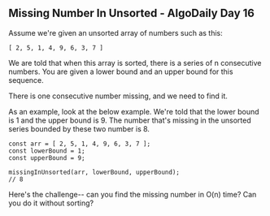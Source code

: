## Missing Number In Unsorted - AlgoDaily Day 16

Assume we're given an unsorted array of numbers such as this:

```
[ 2, 5, 1, 4, 9, 6, 3, 7 ]
```

We are told that when this array is sorted, there is a series of n consecutive numbers. You are given a lower bound and an upper bound for this sequence.

There is one consecutive number missing, and we need to find it.

As an example, look at the below example. We're told that the lower bound is 1 and the upper bound is 9. The number that's missing in the unsorted series bounded by these two number is 8.

```
const arr = [ 2, 5, 1, 4, 9, 6, 3, 7 ];
const lowerBound = 1;
const upperBound = 9;

missingInUnsorted(arr, lowerBound, upperBound);
// 8
```

Here's the challenge-- can you find the missing number in O(n) time? Can you do it without sorting?
